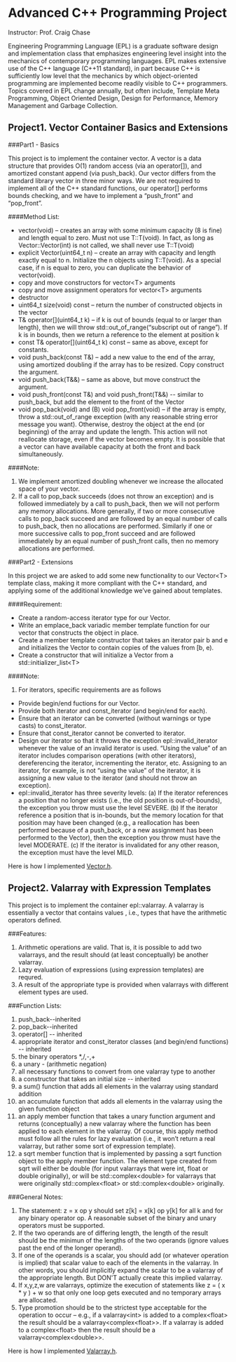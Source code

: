 Advanced C++ Programming Project
====================================================
Instructor: Prof. Craig Chase

Engineering Programming Language (EPL) is a graduate software design and implementation class that emphasizes engineering level insight into the mechanics of contemporary programming languages. EPL makes extensive use of the C++ language (C++11 standard), in part because C++ is sufficiently low level that the mechanics by which object-oriented programming are implemented become readily visible to C++ programmers. Topics covered in EPL change annually, but often include, Template Meta Programming, Object Oriented Design, Design for Performance, Memory Management and Garbage Collection.

Project1. Vector Container Basics and Extensions
------------------------------------------------
###Part1 - Basics

This project is to implement the container vector. A vector is a data structure that provides O(1) random access (via an operator[]), and amortized constant append (via push_back). Our vector differs from the standard library vector in three minor ways. We are not required to implement all of the C++ standard functions, our operator[] performs bounds checking, and we have to implement a “push_front” and “pop_front”.

####Method List:

- vector(void) – creates an array with some minimum capacity (8 is fine) and length equal to zero. Must not use T::T(void). In fact, as long as Vector::Vector(int) is not called, we shall never use T::T(void)
- explicit Vector(uint64_t n) – create an array with capacity and length exactly equal to n. Initialize the n objects using T::T(void). As a special case, if n is equal to zero, you can duplicate the behavior of vector(void).
- copy and move constructors for vector\<T\> arguments
- copy and move assignment operators for vector\<T\> arguments
- destructor
- uint64_t size(void) const – return the number of constructed objects in the vector
- T& operator[](uint64_t k) – if k is out of bounds (equal to or larger than length), then we will throw std::out_of_range(“subscript out of range”). If k is in bounds, then we return a reference to the element at position k
- const T& operator[](uint64_t k) const – same as above, except for constants.
- void push_back(const T&) – add a new value to the end of the array, using amortized doubling if the array has to be resized. Copy construct the argument.
- void push_back(T&&) – same as above, but move construct the argument.
- void push_front(const T&) and void push_front(T&&) -- similar to push_back, but add the element to the front of the Vector
- void pop_back(void) and (B) void pop_front(void) – if the array is empty, throw a std::out_of_range exception (with any reasonable string error message you want). Otherwise, destroy the object at the end (or beginning) of the array and update the length. This action will not reallocate storage, even if the vector becomes empty. It is possible that a vector can have available capacity at both the front and back simultaneously. 

####Note:

1. We implement amortized doubling whenever we increase the allocated space of your vector.
2. If a call to pop_back succeeds (does not throw an exception) and is followed immediately by a call to push_back, then we will not perform any memory allocations. More generally, if two or more consecutive calls to pop_back succeed and are followed by an equal number of calls to push_back, then no allocations are performed. Similarly if one or more successive calls to pop_front succeed and are followed immediately by an equal number of push_front calls, then no memory allocations are performed.


###Part2 - Extensions

In this project we are asked to add some new functionality to our Vector\<T\> template class, making it more compliant with the C++ standard, and applying some of the additional knowledge we’ve gained about templates.

####Requirement:

- Create a random-access iterator type for our Vector.
- Write an emplace_back variadic member template function for our vector that constructs the object in place.
- Create a member template constructor that takes an iterator pair b and e and initializes the Vector to contain copies of the values from [b, e).
- Create a constructor that will initialize a Vector from a std::initializer_list\<T\>

####Note:
1. For iterators, specific requirements are as follows

- Provide begin/end fuctions for our Vector.
- Provide both iterator and const_iterator (and begin/end for each).
- Ensure that an iterator can be converted (without warnings or type casts) to const_iterator. 
- Ensure that const_iterator cannot be converted to iterator.
- Design our iterator so that it throws the exception epl::invalid_iterator whenever the value of an invalid iterator is used. “Using the value” of an iterator includes comparison operations (with other iterators), dereferencing the iterator, incrementing the iterator, etc. Assigning to an iterator, for example, is not “using the value” of the iterator, it is assigning a new value to the iterator (and should not throw an exception).
- epl::invalid_iterator has three severity levels: (a) If the iterator references a position that no longer exists (i.e., the old position is out-of-bounds), the exception you throw must use the level SEVERE. (b) If the iterator reference a position that is in-bounds, but the memory location for that position may have been changed (e.g., a reallocation has been performed because of a push_back, or a new assignment has been performed to the Vector), then the exception you throw must have the level MODERATE. (c) If the iterator is invalidated for any other reason, the exception must have the level MILD.

Here is how I implemented [Vector.h](./lab1/Vector.h).

Project2. Valarray with Expression Templates
------------------------------------------------
This project is to implement the container epl::valarray. A valarray is essentially a vector that contains values , i.e., types that have the arithmetic operators defined. 

###Features:
1. Arithmetic operations are valid. That is, it is possible to add two valarrays, and the result should (at least conceptually) be another valarray. 
2. Lazy evaluation of expressions (using expression templates) are requred.
3. A result of the appropriate type is provided when valarrays with different element types are used. 

###Function Lists:
1. push_back--inherited
2. pop_back--inherited
3. operator[] -- inherited
4. appropriate iterator and const_iterator classes (and begin/end functions) -- inherited
5. the binary operators *,/,-,+
6. a unary - (arithmetic negation)
7. all necessary functions to convert from one valarray type to another
8. a constructor that takes an initial size -- inherited
9. a sum() function that adds all elements in the valarray using standard addition
10. an accumulate function that adds all elements in the valarray using the given function object
11. an apply member function that takes a unary function argument and returns (conceptually) a new valarray where the function has been applied to each element in the valarray. Of course, this apply method must follow all the rules for lazy evaluation (i.e., it won’t return a real valarray, but rather some sort of expression template).
12. a sqrt member function that is implemented by passing a sqrt function object to the apply member function. The element type created from sqrt will either be double (for input valarrays that were int, float or double originally), or will be std::complex\<double\> for valarrays that were originally std::complex\<float\> or std::complex\<double\> originally.

###General Notes:
  1. The statement: z = x op y should set z[k] = x[k] op y[k] for all k and for any binary operator op. A reasonable subset of the binary and unary operators must be supported.
  2. If the two operands are of differing length, the length of the result should be the minimun of the lengths of the two operands (ignore values past the end of the longer operand).
  3. If one of the operands is a scalar, you should add (or whatever operation is implied) that scalar value to each of the elements in the valarray. In other words, you should implicitly expand the scalar to be a valarray of the appropriate length. But DON'T actually create this implied valarray.
  4. If x,y,z,w are valarrays, optimize the execution of statements like z = ( x * y ) + w so that only one loop gets executed and no temporary arrays are allocated.
  5. Type promotion should be to the strictest type acceptable for the operation to occur – e.g., if a valarray\<int\> is added to a complex\<float\> the result should be a valarray\<complex\<float\>\>. If a valarray<double> is added to a complex\<float\> then the result should be a valarray\<complex\<double\>\>.

Here is how I implemented [Valarray.h](./lab2/Valarray.h).
